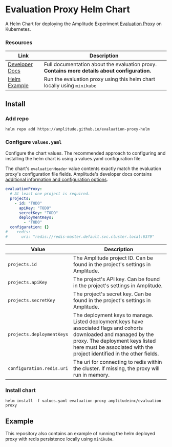 # Evaluation Proxy Helm Chart

A Helm Chart for deploying the Amplitude Experiment [Evaluation Proxy](https://docs.developers.amplitude.com) on Kubernetes.

### Resources

| Link                                                                                      | Description                                                                                   |
|-------------------------------------------------------------------------------------------|-----------------------------------------------------------------------------------------------|
| [Developer Docs](https://docs.developers.amplitude.com/experiment/infra/evaluation-proxy) | Full documentation about the evaluation proxy. **Contains more details about configuration.** |
| [Helm Example](https://github.com/amplitude/tree/main/example)                            | Run the evaluation proxy using this helm chart locally using `minikube`                       |


## Install

### Add repo
```
helm repo add https://amplitude.github.io/evaluation-proxy-helm
```

### Configure `values.yaml`

Configure the chart values. The recommended approach to configuring and installing the helm chart is using a values.yaml configuration file.

The chart's `evaluationHeader` value contents exactly match the evaluation proxy's configuration file fields. Amplitude's developer docs contains [additional information and configuration options](https://docs.developers.amplitude.com/experiment/infra/evaluation-proxy#configuration).

```yaml
evaluationProxy:
  # At least one project is required.
  projects:
    - id: "TODO"
      apiKey: "TODO"
      secretKey: "TODO"
      deploymentKeys:
        - "TODO"
  configuration: {}
#    redis:
#      uri: "redis://redis-master.default.svc.cluster.local:6379"
```

| Value                     | Description                                                                                                                                                                                                                      |
|---------------------------|----------------------------------------------------------------------------------------------------------------------------------------------------------------------------------------------------------------------------------|
| `projects.id`             | The Amplitude project ID. Can be found in the project's settings in Amplitude.                                                                                                                                                   |
| `projects.apiKey`         | The project's API key. Can be found in the project's settings in Amplitude.                                                                                                                                                      |
| `projects.secretKey`      | The project's secret key. Can be found in the project's settings in Amplitude.                                                                                                                                                   |
| `projects.deploymentKeys` | The deployment keys to manage. Listed deployment keys have associated flags and cohorts downloaded and managed by the proxy. The deployment keys listed here must be associated with the project identified in the other fields. |
| `configuration.redis.uri` | The uri for connecting to redis within the cluster. If missing, the proxy will run in memory.                                                                                                                                    |

### Install chart

```
helm install -f values.yaml evaluation-proxy amplitudeinc/evaluation-proxy
```

## Example

This repository also contains an example of running the helm deployed proxy with redis persistence locally using `minikube`.
